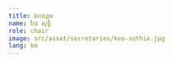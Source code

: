 ```yaml
---
title: ឯកឧត្តម
name: កែវ សុទ្ធិ
role: chair
image: src/asset/secretaries/keo-sothie.jpg
lang: km
---
```

